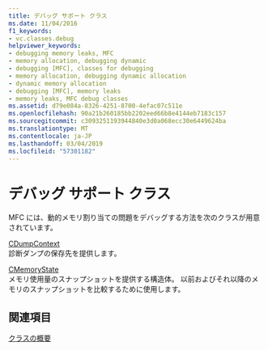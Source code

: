 ```yaml
---
title: デバッグ サポート クラス
ms.date: 11/04/2016
f1_keywords:
- vc.classes.debug
helpviewer_keywords:
- debugging memory leaks, MFC
- memory allocation, debugging dynamic
- debugging [MFC], classes for debugging
- memory allocation, debugging dynamic allocation
- dynamic memory allocation
- debugging [MFC], memory leaks
- memory leaks, MFC debug classes
ms.assetid: d79e084a-8326-4251-8700-4efac07c511e
ms.openlocfilehash: 90a21b260185bb2202eed66b8e4144eb7183c157
ms.sourcegitcommit: c3093251193944840e3d0a068ecc30e6449624ba
ms.translationtype: MT
ms.contentlocale: ja-JP
ms.lasthandoff: 03/04/2019
ms.locfileid: "57301182"
---
```

# <a name="debugging-support-classes"></a>デバッグ サポート クラス

MFC には、動的メモリ割り当ての問題をデバッグする方法を次のクラスが用意されています。

[CDumpContext](../mfc/reference/cdumpcontext-class.md)<br/>
診断ダンプの保存先を提供します。

[CMemoryState](../mfc/reference/cmemorystate-structure.md)<br/>
メモリ使用量のスナップショットを提供する構造体。 以前およびそれ以降のメモリのスナップショットを比較するために使用します。

## <a name="see-also"></a>関連項目

[クラスの概要](../mfc/class-library-overview.md)
